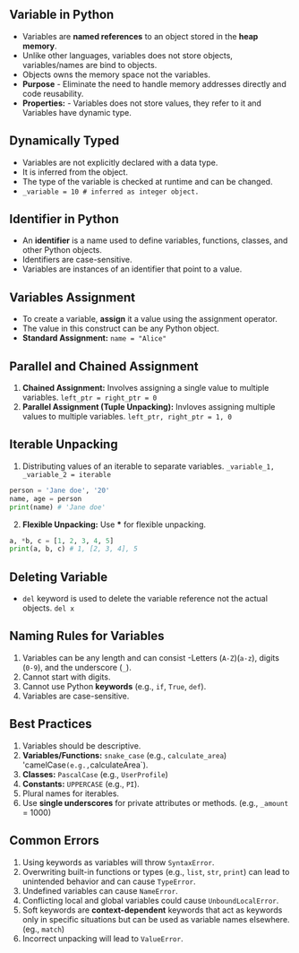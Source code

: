 ## **Variable in Python**

- Variables are **named references** to an object stored in the **heap memory**.
- Unlike other languages, variables does not store objects, variables/names are bind to objects.
- Objects owns the memory space not the variables.
- **Purpose** - Eliminate the need to handle memory addresses directly and code reusability.
- **Properties:** - Variables does not store values, they refer to it and Variables have dynamic type.

## **Dynamically Typed**

- Variables are not explicitly declared with a data type.
- It is inferred from the object.
- The type of the variable is checked at runtime and can be changed.
- `_variable = 10 # inferred as integer object.`

## **Identifier in Python**

- An **identifier** is a name used to define variables, functions, classes, and other Python objects.
- Identifiers are case-sensitive.
- Variables are instances of an identifier that point to a value.

## **Variables Assignment**

- To create a variable, **assign** it a value using the assignment operator.
- The value in this construct can be any Python object.
- **Standard Assignment:**  `name = "Alice"`

## **Parallel and Chained Assignment**

1. **Chained Assignment:** Involves assigning a single value to multiple variables.
`left_ptr = right_ptr = 0`
2. **Parallel Assignment (Tuple Unpacking):** Invloves assigning multiple values to multiple variables.
`left_ptr, right_ptr = 1, 0`

## **Iterable Unpacking**

1. Distributing values of an iterable to separate variables.
`_variable_1, _variable_2 = iterable`

```python
person = 'Jane doe', '20'
name, age = person
print(name) # 'Jane doe'
```
2. **Flexible Unpacking:** Use **\*** for flexible unpacking.
   
```python
a, *b, c = [1, 2, 3, 4, 5]
print(a, b, c) # 1, [2, 3, 4], 5
```
## Deleting Variable
- `del` keyword is used to delete the variable reference not the actual objects.
`del x`

## **Naming Rules for Variables**

1. Variables can be any length and can consist -Letters (`A-Z`)(`a-z`), digits (`0-9`), and the underscore (`_`).
2. Cannot start with digits.
3. Cannot use Python **keywords** (e.g., `if`, `True`, `def`).
4. Variables are case-sensitive.

## **Best Practices**

1. Variables should be descriptive.
2. **Variables/Functions:** `snake_case` (e.g., `calculate_area`) 'camelCase` (e.g., `calculateArea`).
3. **Classes:** `PascalCase` (e.g., `UserProfile`)
4. **Constants:** `UPPERCASE` (e.g., `PI`).
5. Plural names for iterables.
6. Use **single underscores** for private attributes or methods. (e.g., `_amount` = 1000)

## **Common Errors**

1. Using keywords as variables will throw `SyntaxError`.
2. Overwriting built-in functions or types (e.g., `list`, `str`, `print`) can lead to unintended behavior and can cause `TypeError`.
3. Undefined variables can cause `NameError`.
4. Conflicting local and global variables could cause `UnboundLocalError`.
5. Soft keywords are **context-dependent** keywords that act as keywords only in specific situations but can be used as variable names elsewhere. (eg., `match`)
6. Incorrect unpacking will lead to `ValueError`.
